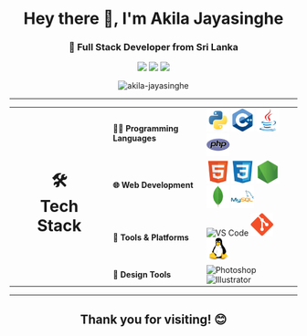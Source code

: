 <!-- Profile Header -->
<h1 align="center">Hey there 👋, I'm Akila Jayasinghe</h1>
<h3 align="center">🚀 Full Stack Developer from Sri Lanka</h3>

<p align="center">
  <a href="mailto:akilajayasingheofficial@gmail.com"><img src="https://img.shields.io/badge/Email-D14836?style=flat&logo=gmail&logoColor=white" /></a>
  <a href="https://www.linkedin.com/in/akila-jayasinghe-2889a5345/"><img src="https://img.shields.io/badge/LinkedIn-0A66C2?style=flat&logo=linkedin&logoColor=white" /></a>
  <a href="https://www.hackerrank.com/akilajayasinghe1"><img src="https://img.shields.io/badge/HackerRank-2EC866?style=flat&logo=hackerrank&logoColor=white" /></a>
</p>

<p align="center">
  <img src="https://komarev.com/ghpvc/?username=akila-jayasinghe&label=Profile%20views&color=0e75b6&style=flat" alt="akila-jayasinghe" />
</p>
<hr>
<!--
<div align="center">
  <img src="https://user-images.githubusercontent.com/73097560/115834477-dbab4500-a447-11eb-908a-139a6edaec5c.gif" width="80%" />
</div>
-->
<table align="center">
  <tr>
    <td rowspan="4" align="center" width="160">
      <div align="center">
        <h1>🛠️<br>Tech<br>Stack</h1>
      </div>
    </td>
    <td><b>👨‍💻 Programming Languages</b></td>
    <td>
      <img src="https://raw.githubusercontent.com/devicons/devicon/master/icons/python/python-original.svg" width="40" title="Python" />
      <img src="https://raw.githubusercontent.com/devicons/devicon/master/icons/cplusplus/cplusplus-original.svg" width="40" title="C++" />
      <img src="https://raw.githubusercontent.com/devicons/devicon/master/icons/java/java-original.svg" width="40" title="Java" />
      <img src="https://raw.githubusercontent.com/devicons/devicon/master/icons/php/php-original.svg" width="40" title="PHP" />
    </td>
  </tr>
  <tr>
    <td><b>🌐 Web Development</b></td>
    <td>
      <img src="https://raw.githubusercontent.com/devicons/devicon/master/icons/html5/html5-original.svg" width="40" title="HTML5" />
      <img src="https://raw.githubusercontent.com/devicons/devicon/master/icons/css3/css3-original.svg" width="40" title="CSS3" />
      <img src="https://raw.githubusercontent.com/devicons/devicon/master/icons/nodejs/nodejs-original.svg" width="40" title="Node.js" />
      <img src="https://raw.githubusercontent.com/devicons/devicon/master/icons/mongodb/mongodb-original.svg" width="40" title="MongoDB" />
      <img src="https://raw.githubusercontent.com/devicons/devicon/master/icons/mysql/mysql-original-wordmark.svg" width="40" title="MySQL" />
    </td>
  </tr>
  <tr>
    <td><b>🧰 Tools & Platforms</b></td>
    <td>
      <img src="https://upload.wikimedia.org/wikipedia/commons/9/9a/Visual_Studio_Code_1.35_icon.svg" width="40" title="VS Code" />
      <img src="https://raw.githubusercontent.com/devicons/devicon/master/icons/git/git-original.svg" width="40" title="Git" />
      <img src="https://raw.githubusercontent.com/devicons/devicon/master/icons/linux/linux-original.svg" width="40" title="Linux" />
    </td>
  </tr>
  <tr>
    <td><b>🎨 Design Tools</b></td>
    <td>
      <img src="https://www.adobe.com/cc-shared/assets/img/product-icons/svg/photoshop-64.svg" width="40" title="Photoshop" />
      <img src="https://www.vectorlogo.zone/logos/adobe_illustrator/adobe_illustrator-icon.svg" width="40" title="Illustrator" />
    </td>
  </tr>
</table>

<!--
## 🔗 Connect With Me

<p align="center">
  <a href="https://www.linkedin.com/in/akila-jayasinghe-2889a5345/"><img src="https://cdn.jsdelivr.net/gh/devicons/devicon/icons/linkedin/linkedin-original.svg" width="40" alt="LinkedIn" /></a>&nbsp;&nbsp;
  <a href="https://www.hackerrank.com/akilajayasinghe1"><img src="https://raw.githubusercontent.com/rahuldkjain/github-profile-readme-generator/master/src/images/icons/Social/hackerrank.svg" width="40" alt="HackerRank" /></a>
</p>
-->
<!--
<div align="center">
  <img src="https://user-images.githubusercontent.com/73097560/115834477-dbab4500-a447-11eb-908a-139a6edaec5c.gif" width="60%" />
</div>
-->
---
<h2 align="center">Thank you for visiting! 😊</h2>

